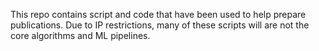 This repo contains script and code that have been used to help prepare publications. Due to IP restrictions, many of these scripts will are not the core algorithms and ML pipelines.  
